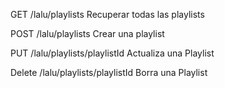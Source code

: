 GET /lalu/playlists
Recuperar todas las playlists

POST /lalu/playlists
Crear una playlist

PUT /lalu/playlists/playlistId
Actualiza una Playlist

Delete /lalu/playlists/playlistId
Borra una Playlist